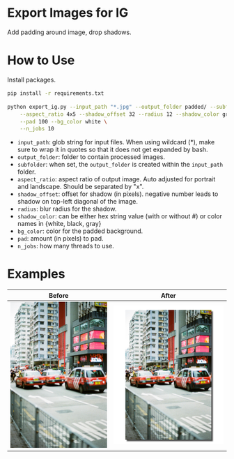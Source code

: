# Export Images for IG

Add padding around image, drop shadows.

# How to Use

Install packages.

```bash
pip install -r requirements.txt
```

```bash
python export_ig.py --input_path "*.jpg" --output_folder padded/ --subfolder \
    --aspect_ratio 4x5 --shadow_offset 32 --radius 12 --shadow_color gray \
    --pad 100 --bg_color white \
    --n_jobs 10
```

* `input_path`: glob string for input files. When using wildcard (*), make sure to
                wrap it in quotes so that it does not get expanded by bash.
* `output_folder`: folder to contain processed images.
* `subfolder`: when set, the `output_folder` is created within the `input_path` folder.
* `aspect_ratio`: aspect ratio of output image. Auto adjusted for portrait and landscape. Should be separated by "x".
* `shadow_offset`: offset for shadow (in pixels). negative number leads to shadow on top-left diagonal of the image.
* `radius`: blur radius for the shadow.
* `shadow_color`: can be either hex string value (with or without #) or color names in {white, black, gray}
* `bg_color`: color for the padded background.
* `pad`: amount (in pixels) to pad.
* `n_jobs`: how many threads to use.

# Examples

Before                       |  After
:---------------------------:|:-------------------------------:
![taxi](imgs/taxi.jpg)       | ![padded](imgs/taxi-padded.jpg)
